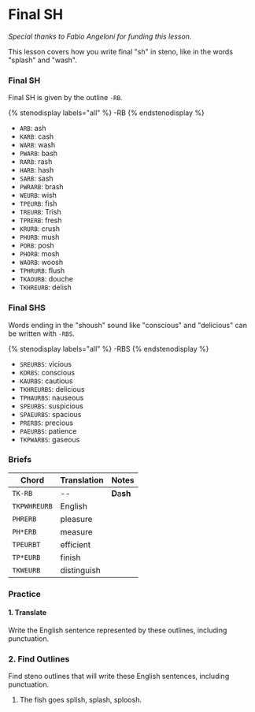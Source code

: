 # Final SH

_Special thanks to Fabio Angeloni for funding this lesson._

This lesson covers how you write final "sh" in steno, like in the words "splash" and "wash".

### Final SH

Final SH is given by the outline `-RB`.

{% stenodisplay labels="all" %}
-RB
{% endstenodisplay %}

* `ARB`: ash
* `KARB`: cash
* `WARB`: wash
* `PWARB`: bash
* `RARB`: rash
* `HARB`: hash
* `SARB`: sash
* `PWRARB`: brash
* `WEURB`: wish
* `TPEURB`: fish
* `TREURB`: Trish
* `TPRERB`: fresh
* `KRURB`: crush
* `PHURB`: mush
* `PORB`: posh
* `PHORB`: mosh
* `WAORB`: woosh
* `TPHRURB`: flush
* `TKAOURB`: douche
* `TKHREURB`: delish

### Final SHS

Words ending in the "shoush" sound like "conscious" and "delicious" can be written with `-RBS`.

{% stenodisplay labels="all" %}
-RBS
{% endstenodisplay %}

* `SREURBS`: vicious
* `KORBS`: conscious
* `KAURBS`: cautious
* `TKHREURBS`: delicious
* `TPHAURBS`: nauseous
* `SPEURBS`: suspicious
* `SPAEURBS`: spacious
* `PRERBS`: precious
* `PAEURBS`: patience
* `TKPWARBS`: gaseous

### Briefs

|    Chord     | Translation |    Notes     |
| ------------ | ----------- | ------------ |
| `TK-RB`      | --          | **D**a**sh** |
| `TKPWHREURB` | English     |              |
| `PHRERB`     | pleasure    |              |
| `PH*ERB`     | measure     |              |
| `TPEURBT`    | efficient   |              |
| `TP*EURB`    | finish      |              |
| `TKWEURB`    | distinguish |              |


### Practice

#### 1. Translate

Write the English sentence represented by these outlines, including punctuation.

### 2. Find Outlines

Find steno outlines that will write these English sentences, including punctuation.

1. The fish goes splish, splash, sploosh.
